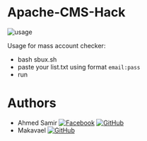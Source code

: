 # Apache-CMS-Hack
![usage](https://i.ibb.co/5TV9RqN/Screenshot-2024-11-12-161628.png)

Usage for mass account checker:
* bash sbux.sh  
* paste your list.txt using format ``email:pass``
* run

# Authors
* Ahmed Samir 
  [![Facebook](https://i.imgur.com/Fb-icon.png)](https://www.facebook.com/BloodServer) 
  [![GitHub](https://i.imgur.com/GitHub-icon.png)](https://github.com/Makavael)
* Makavael 
  [![GitHub](https://i.imgur.com/GitHub-icon.png)](https://github.com/Makavael)
